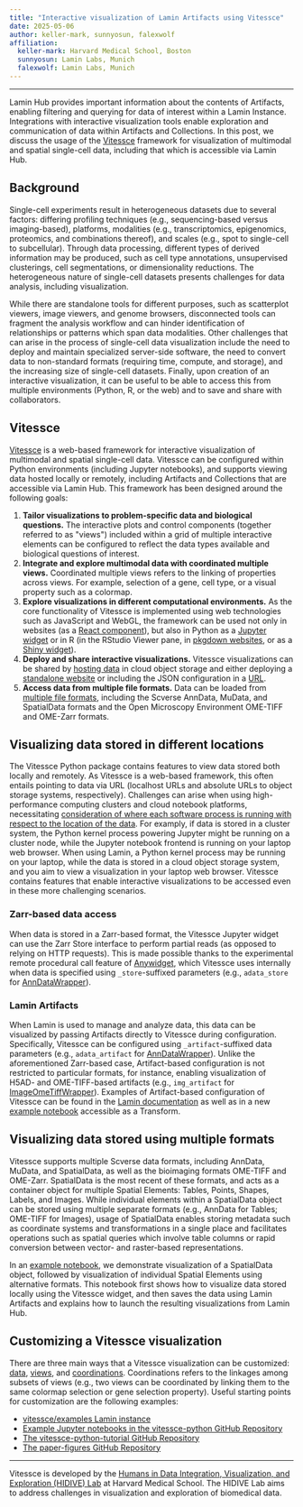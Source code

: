 ```yaml
---
title: "Interactive visualization of Lamin Artifacts using Vitessce"
date: 2025-05-06
author: keller-mark, sunnyosun, falexwolf
affiliation:
  keller-mark: Harvard Medical School, Boston
  sunnyosun: Lamin Labs, Munich
  falexwolf: Lamin Labs, Munich
---
```


---

Lamin Hub provides important information about the contents of Artifacts, enabling filtering and querying for data of interest within a Lamin Instance.
Integrations with interactive visualization tools enable exploration and communication of data within Artifacts and Collections.
In this post, we discuss the usage of the [Vitessce](https://vitessce.io) framework for visualization of multimodal and spatial single-cell data, including that which is accessible via Lamin Hub.


## Background

Single-cell experiments result in heterogeneous datasets due to several factors: differing profiling techniques (e.g., sequencing-based versus imaging-based), platforms, modalities (e.g., transcriptomics, epigenomics, proteomics, and combinations thereof), and scales (e.g., spot to single-cell to subcellular).
Through data processing, different types of derived information may be produced, such as cell type annotations, unsupervised clusterings, cell segmentations, or dimensionality reductions.
The heterogeneous nature of single-cell datasets presents challenges for data analysis, including visualization.


While there are standalone tools for different purposes, such as scatterplot viewers, image viewers, and genome browsers, disconnected tools can fragment the analysis workflow and can hinder identification of relationships or patterns which span data modalities.
Other challenges that can arise in the process of single-cell data visualization include the need to deploy and maintain specialized server-side software, the need to convert data to non-standard formats (requiring time, compute, and storage), and the increasing size of single-cell datasets.
Finally, upon creation of an interactive visualization, it can be useful to be able to access this from multiple environments (Python, R, or the web) and to save and share with collaborators.


## Vitessce

[Vitessce](https://vitessce.io) is a web-based framework for interactive visualization of multimodal and spatial single-cell data.
Vitessce can be configured within Python environments (including Jupyter notebooks), and supports viewing data hosted locally or remotely, including Artifacts and Collections that are accessible via Lamin Hub.
This framework has been designed around the following goals:

1. __Tailor visualizations to problem-specific data and biological questions.__ The interactive plots and control components (together referred to as "views") included within a grid of multiple interactive elements can be configured to reflect the data types available and biological questions of interest.
2. __Integrate and explore multimodal data with coordinated multiple views.__ Coordinated multiple views refers to the linking of properties across views. For example, selection of a gene, cell type, or a visual property such as a colormap.
3. __Explore visualizations in different computational environments.__ As the core functionality of Vitessce is implemented using web technologies such as JavaScript and WebGL, the framework can be used not only in websites (as a [React component](https://vitessce.io/docs/js-react-vitessce/)), but also in Python as a [Jupyter widget](https://python-docs.vitessce.io/widget_examples.html) or in R (in the RStudio Viewer pane, in [pkgdown websites](https://r-docs.vitessce.io/articles/pkgdown.html), or as a [Shiny widget](https://r-docs.vitessce.io/articles/shiny.html)).
4. __Deploy and share interactive visualizations.__ Vitessce visualizations can be shared by [hosting data](https://vitessce.io/docs/data-hosting/) in cloud object storage and either deploying a [standalone website](https://vitessce.io/docs/tutorial-gh-pages/) or including the JSON configuration in a [URL](https://vitessce.io/#?edit=true).
5. __Access data from multiple file formats.__ Data can be loaded from [multiple file formats](https://vitessce.io/docs/data-types-file-types/), including the Scverse AnnData, MuData, and SpatialData formats and the Open Microscopy Environment OME-TIFF and OME-Zarr formats.


## Visualizing data stored in different locations

The Vitessce Python package contains features to view data stored both locally and remotely.
As Vitessce is a web-based framework, this often entails pointing to data via URL (localhost URLs and absolute URLs to object storage systems, respectively).
Challenges can arise when using high-performance computing clusters and cloud notebook platforms, necessitating [consideration of where each software process is running with respect to the location of the data](https://python-docs.vitessce.io/data_options.html).
For examply, if data is stored in a cluster system, the Python kernel process powering Jupyter might be running on a cluster node, while the Jupyter notebook frontend is running on your laptop web browser.
When using Lamin, a Python kernel process may be running on your laptop, while the data is stored in a cloud object storage system, and you aim to view a visualization in your laptop web browser.
Vitessce contains features that enable interactive visualizations to be accessed even in these more challenging scenarios.

### Zarr-based data access

When data is stored in a Zarr-based format, the Vitessce Jupyter widget can use the Zarr Store interface to perform partial reads (as opposed to relying on HTTP requests).
This is made possible thanks to the experimental remote procedural call feature of [Anywidget](https://github.com/manzt/anywidget), which Vitessce uses internally when data is specified using `_store`-suffixed parameters (e.g., `adata_store` for [AnnDataWrapper](https://python-docs.vitessce.io/api_data.html#vitessce.wrappers.AnnDataWrapper)).

### Lamin Artifacts

When Lamin is used to manage and analyze data, this data can be visualized by passing Artifacts directly to Vitessce during configuration.
Specifically, Vitessce can be configured using `_artifact`-suffixed data parameters (e.g., `adata_artifact` for [AnnDataWrapper](https://python-docs.vitessce.io/api_data.html#vitessce.wrappers.AnnDataWrapper)).
Unlike the aforementioned Zarr-based case, Artifact-based configuration is not restricted to particular formats, for instance, enabling visualization of H5AD- and OME-TIFF-based artifacts (e.g., `img_artifact` for [ImageOmeTiffWrapper](https://python-docs.vitessce.io/api_data.html#vitessce.wrappers.ImageOmeTiffWrapper)).
Examples of Artifact-based configuration of Vitessce can be found in the [Lamin documentation](https://docs.lamin.ai/vitessce) as well as in a new [example notebook](https://lamin.ai/vitessce/examples/transform/3ixi4FetqaJk) accessible as a Transform.

## Visualizing data stored using multiple formats

Vitessce supports multiple Scverse data formats, including AnnData, MuData, and SpatialData, as well as the bioimaging formats OME-TIFF and OME-Zarr.
SpatialData is the most recent of these formats, and acts as a container object for multiple Spatial Elements: Tables, Points, Shapes, Labels, and Images.
While individual elements within a SpatialData object can be stored using multiple separate formats (e.g., AnnData for Tables; OME-TIFF for Images), usage of SpatialData enables storing metadata such as coordinate systems and transformations in a single place and facilitates operations such as spatial queries which involve table columns or rapid conversion between vector- and raster-based representations.

In an [example notebook](https://lamin.ai/vitessce/examples/transform/3ixi4FetqaJk), we demonstrate visualization of a SpatialData object, followed by visualization of individual Spatial Elements using alternative formats.
This notebook first shows how to visualize data stored locally using the Vitessce widget, and then saves the data using Lamin Artifacts and explains how to launch the resulting visualizations from Lamin Hub.


## Customizing a Vitessce visualization

There are three main ways that a Vitessce visualization can be customized: [data](https://vitessce.io/docs/data-types-file-types/), [views](https://vitessce.io/docs/components/), and [coordinations](https://vitessce.io/docs/coordination/).
Coordinations refers to the linkages among subsets of views (e.g., two views can be coordinated by linking them to the same colormap selection or gene selection property).
Useful starting points for customization are the following examples:
- [vitessce/examples Lamin instance](https://lamin.ai/vitessce/examples)
- [Example Jupyter notebooks in the vitessce-python GitHub Repository](https://github.com/vitessce/vitessce-python/tree/main/docs/notebooks)
- [The vitessce-python-tutorial GitHub Repository](https://github.com/vitessce/vitessce-python-tutorial/)
- [The paper-figures GitHub Repository](https://github.com/vitessce/paper-figures)

---

Vitessce is developed by the [Humans in Data Integration, Visualization, and Exploration (HIDIVE) Lab](https://hidivelab.org) at Harvard Medical School.
The HIDIVE Lab aims to address challenges in visualization and exploration of biomedical data.

